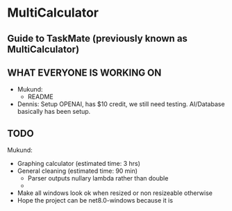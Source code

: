 # MultiCalculator

## Guide to TaskMate (previously known as MultiCalculator)
## WHAT EVERYONE IS WORKING ON
- Mukund:
  - README
- Dennis: Setup OPENAI, has $10 credit, we still need testing. AI/Database basically has been setup.

## TODO
Mukund:

- Graphing calculator (estimated time: 3 hrs)
- General cleaning (estimated time: 90 min)
  - Parser outputs nullary lambda rather than double
  - 
- Make all windows look ok when resized or non resizeable otherwise
- Hope the project can be net8.0-windows because it is
